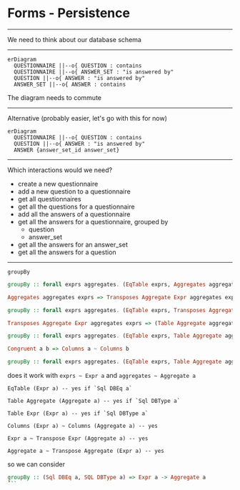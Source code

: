 # Forms - Persistence

---

We need to think about our database schema

---

```mermaid
erDiagram
  QUESTIONNAIRE ||--o{ QUESTION : contains
  QUESTIONNAIRE ||--o{ ANSWER_SET : "is answered by"
  QUESTION ||--o{ ANSWER : "is answered by"
  ANSWER_SET ||--o{ ANSWER : contains
```

The diagram needs to commute

---

Alternative (probably easier, let's go with this for now)

```mermaid
erDiagram
  QUESTIONNAIRE ||--o{ QUESTION : contains
  QUESTION ||--o{ ANSWER : "is answered by"
  ANSWER {answer_set_id answer_set}
```

---

Which interactions would we need?

- create a new questionnaire
- add a new question to a questionnaire
- get all questionnaires
- get all the questions for a questionnaire
- add all the answers of a questionnaire
- get all the answers for a questionnaire, grouped by
  - question
  - answer_set
- get all the answers for an answer_set
- get all the answers for a question

---

`groupBy`

```haskell
groupBy :: forall exprs aggregates. (EqTable exprs, Aggregates aggregates exprs) => exprs -> aggregates

Aggregates aggregates exprs => Transposes Aggregate Expr aggregates exprs

groupBy :: forall exprs aggregates. (EqTable exprs, Transposes Aggregate Expr aggregates exprs) => exprs -> aggregates

Transposes Aggregate Expr aggregates exprs => (Table Aggregate aggregates, Table Expr exprs, Congruent aggregates exprs, exprs ~ Transpose Expr aggregates, aggregates ~ Transpose Aggregate exprs)

groupBy :: forall exprs aggregates. (EqTable exprs, Table Aggregate aggregates, Table Expr exprs, Congruent aggregates exprs, exprs ~ Transpose Expr aggregates, aggregates ~ Transpose Aggregate exprs) => exprs -> aggregates

Congruent a b => Columns a ~ Columns b

groupBy :: forall exprs aggregates. (EqTable exprs, Table Aggregate aggregates, Table Expr exprs, Columns exprs ~ Columns aggregate, exprs ~ Transpose Expr aggregates, aggregates ~ Transpose Aggregate exprs) => exprs -> aggregates
```

does it work with `exprs ~ Expr a` and `aggregates ~ Aggregate a`

```
EqTable (Expr a) -- yes if `Sql DBEq a`

Table Aggregate (Aggregate a) -- yes if `Sql DBType a`

Table Expr (Expr a) -- yes if `Sql DBType a`

Columns (Expr a) ~ Columns (Aggregate a) -- yes

Expr a ~ Transpose Expr (Aggregate a) -- yes

Aggregate a ~ Transpose Aggregate (Expr a) -- yes
```

so we can consider

```haskell
groupBy :: (Sql DBEq a, SQL DBType a) => Expr a -> Aggregate a
́́```
